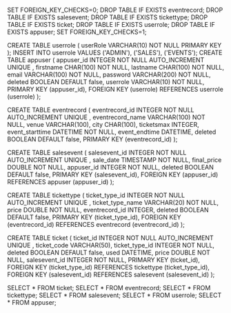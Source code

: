 SET FOREIGN_KEY_CHECKS=0;
DROP TABLE IF EXISTS eventrecord;
DROP TABLE IF EXISTS salesevent;
DROP TABLE IF EXISTS tickettype;
DROP TABLE IF EXISTS ticket;
DROP TABLE IF EXISTS userrole;
DROP TABLE IF EXISTS appuser;
SET FOREIGN_KEY_CHECKS=1;

CREATE TABLE userrole ( 
userRole VARCHAR(10) NOT NULL PRIMARY KEY );
INSERT INTO userrole VALUES ('ADMIN'), ('SALES'), ('EVENTS');
CREATE TABLE appuser (
appuser_id INTEGER NOT NULL AUTO_INCREMENT UNIQUE , firstname CHAR(100) NOT NULL, lastname CHAR(100) NOT NULL, email VARCHAR(100) NOT NULL, password VARCHAR(200) NOT NULL, deleted BOOLEAN DEFAULT false, userrole VARCHAR(10) NOT NULL, PRIMARY KEY (appuser_id), FOREIGN KEY (userrole) REFERENCES userrole (userrole)
);

CREATE TABLE eventrecord (
eventrecord_id INTEGER NOT NULL AUTO_INCREMENT UNIQUE , eventrecord_name VARCHAR(100) NOT NULL, venue VARCHAR(100), city CHAR(100), ticketsmax INTEGER, event_starttime DATETIME NOT NULL, event_endtime DATETIME, deleted BOOLEAN DEFAULT false, PRIMARY KEY (eventrecord_id) 
);

CREATE TABLE salesevent ( 
salesevent_id INTEGER NOT NULL AUTO_INCREMENT UNIQUE , sale_date TIMESTAMP NOT NULL, final_price DOUBLE NOT NULL, appuser_id INTEGER NOT NULL, deleted BOOLEAN DEFAULT false, PRIMARY KEY (salesevent_id), FOREIGN KEY (appuser_id) REFERENCES appuser (appuser_id) 
);

CREATE TABLE tickettype ( 
ticket_type_id INTEGER NOT NULL AUTO_INCREMENT UNIQUE , ticket_type_name VARCHAR(20) NOT NULL, price DOUBLE NOT NULL, eventrecord_id INTEGER, deleted BOOLEAN DEFAULT false, PRIMARY KEY (ticket_type_id), FOREIGN KEY (eventrecord_id) REFERENCES eventrecord (eventrecord_id)
);

CREATE TABLE ticket ( 
ticket_id INTEGER NOT NULL AUTO_INCREMENT UNIQUE , ticket_code VARCHAR(50), ticket_type_id INTEGER NOT NULL, deleted BOOLEAN DEFAULT false, used DATETIME, price DOUBLE NOT NULL, salesevent_id INTEGER NOT NULL, PRIMARY KEY (ticket_id), FOREIGN KEY (ticket_type_id) REFERENCES tickettype (ticket_type_id), FOREIGN KEY (salesevent_id) REFERENCES salesevent (salesevent_id)
);

SELECT * FROM ticket;
SELECT * FROM eventrecord;
SELECT * FROM tickettype;
SELECT * FROM salesevent;
SELECT * FROM userrole;
SELECT * FROM appuser;
